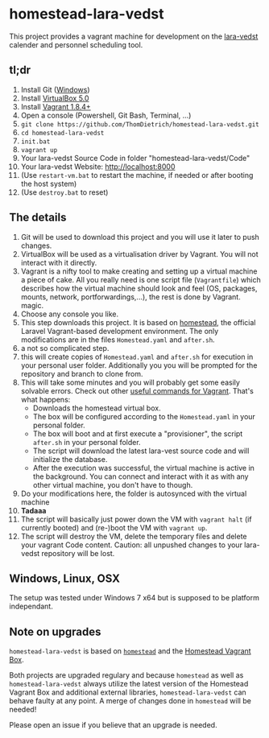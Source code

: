 # homestead-lara-vedst 

This project provides a vagrant machine for development on the [lara-vedst](https://github.com/4D44H/lara-vedst) calender and personnel scheduling tool.

## tl;dr

1. Install Git ([Windows](https://git-for-windows.github.io))
2. Install [VirtualBox 5.0](https://www.virtualbox.org/wiki/Downloads)
3. Install [Vagrant 1.8.4+](https://www.vagrantup.com/downloads.html)
4. Open a console (Powershell, Git Bash, Terminal, ...)
 1. `git clone https://github.com/ThomDietrich/homestead-lara-vedst.git`
 2. `cd homestead-lara-vedst`
 3. `init.bat`
 4. `vagrant up`
5. Your lara-vedst Source Code in folder "homestead-lara-vedst/Code"
6. Your lara-vedst Website: [http://localhost:8000](http://localhost:8000)
7. (Use `restart-vm.bat` to restart the machine, if needed or after booting the host system)
8. (Use `destroy.bat` to reset)

## The details

1. Git will be used to download this project and you will use it later to push changes.
2. VirtualBox will be used as a virtualisation driver by Vagrant. You will not interact with it directly.
3. Vagrant is a nifty tool to make creating and setting up a virtual machine a piece of cake. All you really need is one script file (`Vagrantfile`) which describes how the virtual machine should look and feel (OS, packages, mounts, network, portforwardings,...), the rest is done by Vagrant. magic.
4. Choose any console you like.
 1. This step downloads this project. It is based on [homestead](https://laravel.com/docs/master/homestead), the official Laravel Vagrant-based development environment. The only modifications are in the files `Homestead.yaml` and `after.sh`.
 2. a not so complicated step.
 3. this will create copies of `Homestead.yaml` and `after.sh` for execution in your personal user folder. Additionally you you will be prompted for the repository and branch to clone from.
 4. This will take some minutes and you will probably get some easily solvable errors. Check out other [useful commands for Vagrant](http://www.erikaheidi.com/blog/quick-user-guide-for-vagrant). That's what happens:
     - Downloads the homestead virtual box.
     - The box will be configured according to the `Homestead.yaml` in your personal folder.
     - The box will boot and at first execute a "provisioner", the script `after.sh` in your personal folder.
     - The script will download the latest lara-vest source code and will initialize the database.
     - After the execution was successful, the virtual machine is active in the background. You can connect and interact with it as with any other virtual machine, you don't have to though. 
5. Do your modifications here, the folder is autosynced with the virtual machine
6. **Tadaaa**
7. The script will basically just power down the VM with `vagrant halt` (if currently booted) and (re-)boot the VM with `vagrant up`.
8. The script will destroy the VM, delete the temporary files and delete your vagrant Code content. Caution: all unpushed changes to your lara-vedst repository will be lost.


## Windows, Linux, OSX
The setup was tested under Windows 7 x64 but is supposed to be platform independant.

## Note on upgrades
`homestead-lara-vedst` is based on [`homestead`](https://github.com/laravel/homestead) and the [Homestead Vagrant Box](https://atlas.hashicorp.com/laravel/boxes/homestead).

Both projects are upgraded regulary and because `homestead` as well as `homestead-lara-vedst` always utilize the latest version of the Homestead Vagrant Box and additional external libraries, `homestead-lara-vedst` can behave faulty at any point.
A merge of changes done in `homestead` will be needed!

Please open an issue if you believe that an upgrade is needed.